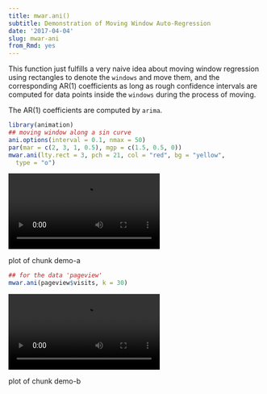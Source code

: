 ```yaml
---
title: mwar.ani()
subtitle: Demonstration of Moving Window Auto-Regression
date: '2017-04-04'
slug: mwar-ani
from_Rmd: yes
---
```


This function just fulfills a very naive idea about moving window regression
using rectangles to denote the `windows` and move them, and the
corresponding AR(1) coefficients as long as rough confidence intervals are
computed for data points inside the `windows` during the process of moving.

The AR(1) coefficients are computed by `arima`.
 

```r
library(animation)
## moving window along a sin curve
ani.options(interval = 0.1, nmax = 50)
par(mar = c(2, 3, 1, 0.5), mgp = c(1.5, 0.5, 0))
mwar.ani(lty.rect = 3, pch = 21, col = "red", bg = "yellow", 
  type = "o")
```

<video controls loop autoplay><source src="https://assets.yihui.name/figures/animation/example/mwar-ani/demo-a.mp4?dl=1" /><p>plot of chunk demo-a</p></video>


```r
## for the data 'pageview'
mwar.ani(pageview$visits, k = 30)
```

<video controls loop autoplay><source src="https://assets.yihui.name/figures/animation/example/mwar-ani/demo-b.mp4?dl=1" /><p>plot of chunk demo-b</p></video>
